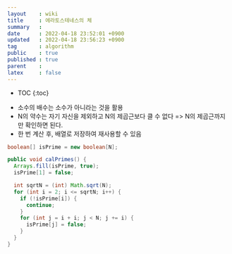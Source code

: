```yaml
---
layout    : wiki
title     : 에라토스테네스의 체
summary   : 
date      : 2022-04-18 23:52:01 +0900
updated   : 2022-04-18 23:56:23 +0900
tag       : algorithm
public    : true
published : true
parent    : 
latex     : false
---
```

* TOC
{:toc}

- 소수의 배수는 소수가 아니라는 것을 활용
- N의 약수는 자기 자신을 제외하고 N의 제곱근보다 클 수 없다 => N의 제곱근까지만 확인하면 된다.
- 한 번 계산 후, 배열로 저장하여 재사용할 수 있음

```java
boolean[] isPrime = new boolean[N];

public void calPrimes() {
  Arrays.fill(isPrime, true);
  isPrime[1] = false;

  int sqrtN = (int) Math.sqrt(N);
  for (int i = 2; i <= sqrtN; i++) {
    if (!isPrime[i]) {
      continue;
    }
    for (int j = i + i; j < N; j += i) {
      isPrime[j] = false;
    }
  }
}
```
